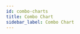 ```yaml
---
id: combo-charts
title: Combo Chart
sidebar_label: Combo Chart
---
```


<div style={{textAlign: "justify"}}>

</div>